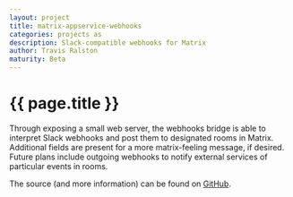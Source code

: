 ```yaml
---
layout: project
title: matrix-appservice-webhooks
categories: projects as
description: Slack-compatible webhooks for Matrix
author: Travis Ralston
maturity: Beta
---
```


# {{ page.title }}

Through exposing a small web server, the webhooks bridge is able to interpret Slack webhooks and post them to designated rooms in Matrix. Additional fields are present for a more matrix-feeling message, if desired. Future plans include outgoing webhooks to notify external services of particular events in rooms.

The source (and more information) can be found on [GitHub](https://github.com/turt2live/matrix-appservice-webhooks).

